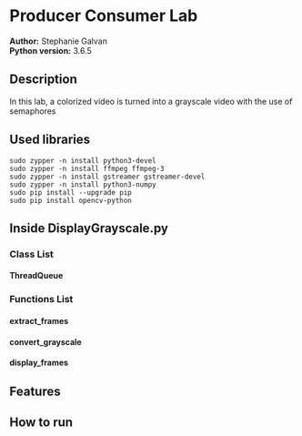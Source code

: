# Producer Consumer Lab
**Author:** Stephanie Galvan <br />
**Python version:** 3.6.5
## Description
In this lab, a colorized video is turned into a grayscale video with the use of semaphores
## Used libraries

    sudo zypper -n install python3-devel
    sudo zypper -n install ffmpeg ffmpeg-3
    sudo zypper -n install gstreamer gstreamer-devel
    sudo zypper -n install python3-numpy
    sudo pip install --upgrade pip
    sudo pip install opencv-python

## Inside DisplayGrayscale.py
### Class List
#### ThreadQueue
### Functions List
#### extract_frames
#### convert_grayscale
#### display_frames
## Features
## How to run
